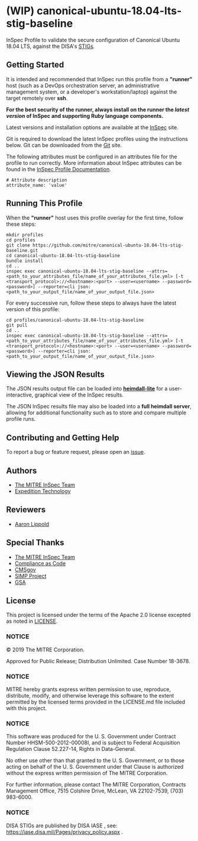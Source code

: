 # (WIP) canonical-ubuntu-18.04-lts-stig-baseline 

InSpec Profile to validate the secure configuration of Canonical Ubuntu 18.04 LTS, against the DISA's [STIGs](https://public.cyber.mil/stigs/).

## Getting Started  
It is intended and recommended that InSpec run this profile from a __"runner"__ host (such as a DevOps orchestration server, an administrative management system, or a developer's workstation/laptop) against the target remotely over __ssh__.

__For the best security of the runner, always install on the runner the _latest version_ of InSpec and supporting Ruby language components.__ 

Latest versions and installation options are available at the [InSpec](http://inspec.io/) site.

Git is required to download the latest InSpec profiles using the instructions below. Git can be downloaded from the [Git](https://git-scm.com/book/en/v2/Getting-Started-Installing-Git) site. 

The following attributes must be configured in an attributes file for the profile to run correctly. More information about InSpec attributes can be found in the [InSpec Profile Documentation](https://www.inspec.io/docs/reference/profiles/).

```
# Attribute description
attribute_name: 'value'
```

## Running This Profile
When the __"runner"__ host uses this profile overlay for the first time, follow these steps: 

```
mkdir profiles
cd profiles
git clone https://github.com/mitre/canonical-ubuntu-18.04-lts-stig-baseline.git
cd canonical-ubuntu-18.04-lts-stig-baseline
bundle install
cd ..
inspec exec canonical-ubuntu-18.04-lts-stig-baseline --attrs=<path_to_your_attributes_file/name_of_your_attributes_file.yml> [-t <transport_protocol>://<hostname>:<port> --user=<username> --password=<password>] --reporter=cli json:<path_to_your_output_file/name_of_your_output_file.json>
```
For every successive run, follow these steps to always have the latest version of this profile:

```
cd profiles/canonical-ubuntu-18.04-lts-stig-baseline
git pull
cd ..
inspec exec canonical-ubuntu-18.04-lts-stig-baseline --attrs=<path_to_your_attributes_file/name_of_your_attributes_file.yml> [-t <transport_protocol>://<hostname>:<port> --user=<username> --password=<password>] --reporter=cli json:<path_to_your_output_file/name_of_your_output_file.json>
```

## Viewing the JSON Results

The JSON results output file can be loaded into __[heimdall-lite](https://mitre.github.io/heimdall-lite/)__ for a user-interactive, graphical view of the InSpec results. 

The JSON InSpec results file may also be loaded into a __full heimdall server__, allowing for additional functionality such as to store and compare multiple profile runs.

## Contributing and Getting Help
To report a bug or feature request, please open an [issue](https://github.com/mitre/canonical-ubuntu-18.04-lts-stig-baseline/issues/new).

## Authors
- [The MITRE InSpec Team](https://github.com/mitre/inspec)
- [Expedition Technology](https://www.exptechinc.com)

## Reviewers
- [Aaron Lippold](https://github.com/aaronlippold)

## Special Thanks
- [The MITRE InSpec Team](https://github.com/mitre/inspec)
- [Compliance as Code](https://github.com/ComplianceAsCode)
- [CMSgov](https://github.com/CMSgov)
- [SIMP Project](https://github.com/simp)
- [GSA](https://github.com/GSA)

## License 

This project is licensed under the terms of the Apache 2.0 license excepted as noted in [LICENSE](https://github.com/mitre/canonical-ubuntu-18.04-lts-stig-baseline/blob/master/LICENSE). 

### NOTICE

© 2019 The MITRE Corporation.  

Approved for Public Release; Distribution Unlimited. Case Number 18-3678.  

### NOTICE
MITRE hereby grants express written permission to use, reproduce, distribute, modify, and otherwise leverage this software to the extent permitted by the licensed terms provided in the LICENSE.md file included with this project.

### NOTICE  

This software was produced for the U. S. Government under Contract Number HHSM-500-2012-00008I, and is subject to Federal Acquisition Regulation Clause 52.227-14, Rights in Data-General.  

No other use other than that granted to the U. S. Government, or to those acting on behalf of the U. S. Government under that Clause is authorized without the express written permission of The MITRE Corporation. 

For further information, please contact The MITRE Corporation, Contracts Management Office, 7515 Colshire Drive, McLean, VA  22102-7539, (703) 983-6000.  

### NOTICE

DISA STIGs are published by DISA IASE , see: 
https://iase.disa.mil/Pages/privacy_policy.aspx .
